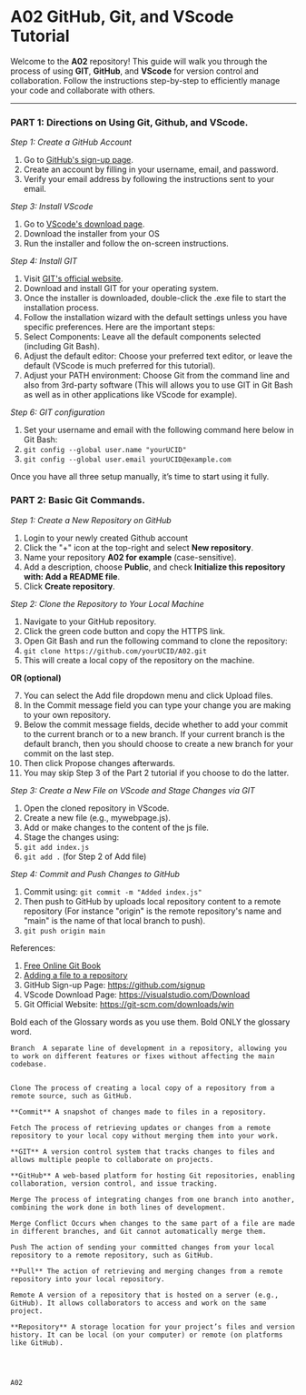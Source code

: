# A02 GitHub, Git, and VScode Tutorial

Welcome to the **A02** repository! This guide will walk you through the process of using **GIT**, **GitHub**, and **VScode** for version control and collaboration. Follow the instructions step-by-step to efficiently manage your code and collaborate with others.

---

### PART 1: Directions on Using Git, Github, and VScode.

*Step 1: Create a GitHub Account*
1. Go to [GitHub's sign-up page](https://github.com/signup).
2. Create an account by filling in your username, email, and password.
3. Verify your email address by following the instructions sent to your email.

*Step 3: Install VScode*
1. Go to [VScode's download page](https://visualstudio.com/Download).
2. Download the installer from your OS
3. Run the installer and follow the on-screen instructions.

*Step 4: Install GIT*
1. Visit [GIT's official website](https://git-scm.com/downloads/win).
2. Download and install GIT for your operating system.
3. Once the installer is downloaded, double-click the .exe file to start the installation process.
4. Follow the installation wizard with the default settings unless you have specific preferences. Here are the important steps:
5. Select Components: Leave all the default components selected (including Git Bash).
6. Adjust the default editor: Choose your preferred text editor, or leave the default (VScode is much preferred for this tutorial).
7. Adjust your PATH environment: Choose Git from the command line and also from 3rd-party software (This will allows you to use GIT in Git Bash as well as in other applications like VScode for example).


*Step 6: GIT configuration*
1. Set your username and email with the following command here below in Git Bash:
2. `git config --global user.name "yourUCID"`
3. `git config --global user.email yourUCID@example.com`

Once you have all three setup manually, it’s time to start using it fully.

### PART 2: Basic Git Commands.

*Step 1: Create a New Repository on GitHub*
1. Login to your newly created Github account
2. Click the "+" icon at the top-right and select **New repository**.
3. Name your repository **A02 for example** (case-sensitive).
4. Add a description, choose **Public**, and check **Initialize this repository with: Add a README file**.
5. Click **Create repository**.

*Step 2: Clone the Repository to Your Local Machine*
1. Navigate to your GitHub repository.
2. Click the green code button and copy the HTTPS link.
3. Open Git Bash and run the following command to clone the repository:
4. `git clone https://github.com/yourUCID/A02.git`
5. This will create a local copy of the repository on the machine.

**OR (optional)**

7. You can select the Add file dropdown menu and click Upload files.
8. In the Commit message field you can type your change you are making to your own repository.
9. Below the commit message fields, decide whether to add your commit to the current branch or to a new branch. If your current branch is the default branch, then you should choose to create a new branch for your commit on the last step.
10. Then click Propose changes afterwards.
11. You may skip Step 3 of the Part 2 tutorial if you choose to do the latter.

*Step 3: Create a New File on VScode and Stage Changes via GIT*
1. Open the cloned repository in VScode.
2. Create a new file (e.g., mywebpage.js).
3. Add or make changes to the content of the js file.
4. Stage the changes using:
5. `git add index.js`
6. `git add .` (for Step 2 of Add file)

*Step 4: Commit and Push Changes to GitHub*
1. Commit using: `git commit -m "Added index.js"`
2. Then push to GitHub by uploads local repository content to a remote repository (For instance "origin" is the remote repository's name and "main" is the name of that local branch to push).
3. `git push origin main`

References:

1. [Free Online Git Book](https://git-scm.com/book/en/v2)
2. [Adding a file to a repository](https://docs.github.com/en/repositories/working-with-files/managing-files/adding-a-file-to-a-repository)
3. GitHub Sign-up Page: https://github.com/signup
4. VScode Download Page: https://visualstudio.com/Download
5. Git Official Website: https://git-scm.com/downloads/win

Bold each of the Glossary words as you use them.  Bold ONLY the glossary word.

    Branch  A separate line of development in a repository, allowing you to work on different features or fixes without affecting the main codebase.

    
    Clone The process of creating a local copy of a repository from a remote source, such as GitHub.
    
    **Commit** A snapshot of changes made to files in a repository.
    
    Fetch The process of retrieving updates or changes from a remote repository to your local copy without merging them into your work.
    
    **GIT** A version control system that tracks changes to files and allows multiple people to collaborate on projects.
    
    **GitHub** A web-based platform for hosting Git repositories, enabling collaboration, version control, and issue tracking.
    
    Merge The process of integrating changes from one branch into another, combining the work done in both lines of development.
    
    Merge Conflict Occurs when changes to the same part of a file are made in different branches, and Git cannot automatically merge them.
    
    Push The action of sending your committed changes from your local repository to a remote repository, such as GitHub.
    
    **Pull** The action of retrieving and merging changes from a remote repository into your local repository.
    
    Remote A version of a repository that is hosted on a server (e.g., GitHub). It allows collaborators to access and work on the same project.
    
    **Repository** A storage location for your project’s files and version history. It can be local (on your computer) or remote (on platforms like GitHub).

    
    
    
    A02
